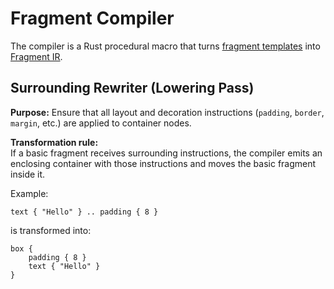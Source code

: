 # Fragment Compiler

The compiler is a Rust procedural macro that turns [fragment templates](../10_language/00_overview.md) into [Fragment IR](fir.md).

## Surrounding Rewriter (Lowering Pass)

**Purpose:**
Ensure that all layout and decoration instructions (`padding`, `border`, `margin`, etc.)
are applied to container nodes.

**Transformation rule:**  
If a basic fragment receives surrounding instructions,
the compiler emits an enclosing container with those instructions
and moves the basic fragment inside it.

Example:

```frel
text { "Hello" } .. padding { 8 }
```

is transformed into:

```frel
box {
    padding { 8 }
    text { "Hello" }
}
```
